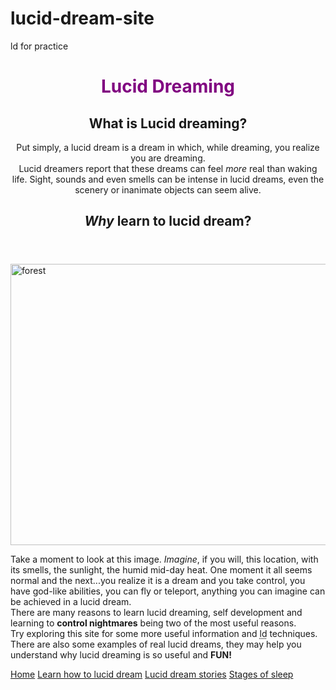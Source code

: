# lucid-dream-site
ld for practice
<!DOCTYPE html>
<html lang="en" dir="ltr">
  <name=viewport content="width=device-width, initial-scale=1">
<head>
  <title>Lucid Dreaming</title>
  <link rel="stylesheet" type="text/css" href="mystyle.css">
</head>
  
<body>
  <header>
    <h1 style="color: purple;">Lucid Dreaming</h1>
    <h2>What is <b>Lucid dreaming?</b></h2>
    <p>Put simply, a lucid dream is a dream in which, while dreaming, you realize you are dreaming. <br>
      Lucid dreamers report that these dreams can feel <em>more</em> real than waking life. Sight, sounds and even smells can be    intense in lucid dreams, even the scenery or inanimate objects can seem alive.</p>
    <h2><em>Why</em> learn to lucid dream?</h2>
  </header>
    <img src="20190315_131749.jpg" alt="forest" height='450' width='850'>
  <p>Take a moment to look at this image. <em>Imagine</em>, if you will, this location, with its smells, the sunlight, the humid mid-day heat. One moment it all seems normal and the next...you realize it is a dream and you take control, you have god-like abilities, you can fly or teleport, anything you can imagine can be achieved in a lucid dream.<br>
     There are many reasons to learn lucid dreaming, self development and learning to <b>control nightmares</b> being two of the most useful reasons. <br>
  Try exploring this site for some more useful information and <abbr title="lucid dreaming">ld</abbr> techniques. <br> There are also some examples of real lucid dreams, they may help you understand why lucid dreaming is so useful and <b>FUN!</b></p>
      
     

</body>

<footer>
  <div class="navbar">
    <a href="#learn" class="active">Home</a>
     <a href="#stories">Learn how to lucid dream</a>
    <a href="#stories">Lucid dream stories</a>
    <a href="#rem">Stages of sleep</a>
  </div> 
  
</footer>
     

